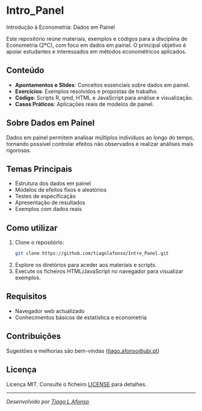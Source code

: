 # Intro_Panel

Introdução à Econometria: Dados em Painel

Este repositório reúne materiais, exemplos e códigos para a disciplina de Econometria (2ºC), com foco em dados em painel. O principal objetivo é apoiar estudantes e interessados em métodos econométricos aplicados.

## Conteúdo

- **Apontamentos e Slides**: Conceitos essenciais sobre dados em painel.
- **Exercícios**: Exemplos resolvidos e propostas de trabalho.
- **Código**: Scripts R, qmd,  HTML e JavaScript para análise e visualização.
- **Casos Práticos**: Aplicações reais de modelos de painel.

## Sobre Dados em Painel

Dados em painel permitem analisar múltiplos indivíduos ao longo do tempo, tornando possível controlar efeitos não observados e realizar análises mais rigorosas.

## Temas Principais

- Estrutura dos dados em painel
- Modelos de efeitos fixos e aleatórios
- Testes de especificação
- Apresentação de resultados
- Exemplos com dados reais

## Como utilizar

1. Clone o repositório:
   ```bash
   git clone https://github.com/tiagolafonso/Intro_Panel.git
   ```
2. Explore os diretórios para aceder aos materiais e scripts.
3. Execute os ficheiros HTML/JavaScript no navegador para visualizar exemplos.

## Requisitos

- Navegador web actualizado
- Conhecimentos básicos de estatística e econometria

## Contribuições

Sugestões e melhorias são bem-vindas (tiago.afonso@ubi.pt)

## Licença

Licença MIT. Consulte o ficheiro [LICENSE](LICENSE) para detalhes.

---

*Desenvolvido por [Tiago L Afonso](https://github.com/tiagolafonso)*
